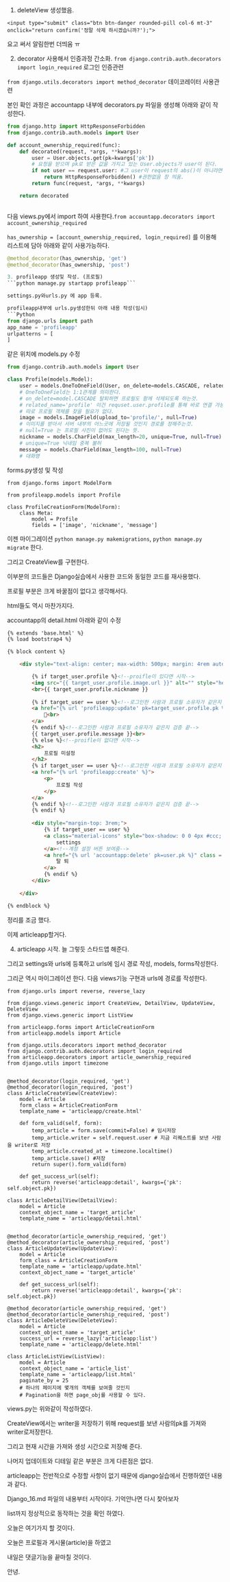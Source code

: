 1. deleteView 생성했음.
```
<input type="submit" class="btn btn-danger rounded-pill col-6 mt-3" onclick="return confirm('정말 삭제 하시겠습니까?');">
```
요고 써서 알림한번 더띄움 ㅠ

2. decorator 사용해서 인증과정 간소화.
```from django.contrib.auth.decorators import login_required``` 로그인 인증관련

```from django.utils.decorators import method_decorator``` 데이코레이터 사용관련

본인 확인 과정은 accountapp 내부에 decorators.py 파일을 생성해 아래와 같이 작성한다.

```Python
from django.http import HttpResponseForbidden
from django.contrib.auth.models import User

def account_ownership_required(func):
    def decorated(request, *args, **kwargs):
        user = User.objects.get(pk=kwargs['pk'])
        # 요청을 받으며 pk로 받은 값을 가지고 있는 User.objects가 user이 된다.
        if not user == request.user: #그 user이 request의 abs()이 아니라면
            return HttpResponseForbidden() #권한없음 창 띄움.
        return func(request, *args, **kwargs)

    return decorated
    
```
다음 views.py에서 import 하여 사용한다.```from accountapp.decorators import account_ownership_required```

```has_ownership = [account_ownership_required, login_required]``` 를 이용해 리스트에 담아 아래와 같이 사용가능하다.

```Python
@method_decorator(has_ownership, 'get')
@method_decorator(has_ownership, 'post')

3. profileapp 생성및 작성. (프로필)
```python manage.py startapp profileapp```

settings.py와urls.py 에 app 등록.

profileapp내부에 urls.py생성한뒤 아래 내용 작성(임시)
```Python
from django.urls import path
app_name = 'profileapp'
urlpatterns = [
]
```

같은 위치에 models.py 수정
```Python
from django.contrib.auth.models import User

class Profile(models.Model):
    user = models.OneToOneField(User, on_delete=models.CASCADE, related_name='profile')
    # OneToOneField는 1:1관계를 의미한다.
    # on_delete=model.CASCADE 탈퇴하면 프로필도 함께 삭제되도록 하는것.
    # related_name='profile' 이건 requset.user.profile를 통해 바로 연결 가능하도록 설정 해주는것
    # 따로 프로필 객체를 찾을 필요가 없다.
    image = models.ImageField(upload_to='profile/', null=True)
    # 이미지를 받아서 서버 내부의 어느곳에 저장될 것인지 경로를 정해주는것.
    # null=True 는 프로필 사진이 없어도 된다는 뜻.
    nickname = models.CharField(max_length=20, unique=True, null=True)
    # unique=True 닉네임 중복 불허
    message = models.CharField(max_length=100, null=True)
    # 대화명
```

forms.py생성 및 작성
```
from django.forms import ModelForm

from profileapp.models import Profile

class ProfileCreationForm(ModelForm):
    class Meta:
        model = Profile
        fields = ['image', 'nickname', 'message']
```
이젠 마이그레이션 ```python manage.py makemigrations```, ```python manage.py migrate``` 한다.

그리고 CreateView를 구현한다.

이부분의 코드들은 Django실습에서 사용한 코드와 동일한 코드를 재사용했다.

프로필 부분은 크게 바꿀점이 없다고 생각해서다.

html들도 역시 마찬가지다.

accountapp의 detail.html 아래와 같이 수정
```html
{% extends 'base.html' %}
{% load bootstrap4 %}

{% block content %}

    <div style="text-align: center; max-width: 500px; margin: 4rem auto;">

        {% if target_user.profile %}<!--proifle이 있다면 시작-->
        <img src="{{ target_user.profile.image.url }}" alt="" style="height: 12rem; width: 12rem; border-radius: 20rem; margin-bottom: 2rem;">
        <br>{{ target_user.profile.nickname }}
        
        {% if target_user == user %}<!--로그인한 사람과 프로필 소유자가 같은지 검증 시작-->
        <a href="{% url 'profileapp:update' pk=target_user.profile.pk %}">
            📝<br>
        </a>
        {% endif %}<!--로그인한 사람과 프로필 소유자가 같은지 검증 끝-->
        {{ target_user.profile.message }}<br>
        {% else %}<!--proifle이 없다면 시작-->
        <h2>
            프로필 미설정
        </h2>
        {% if target_user == user %}<!--로그인한 사람과 프로필 소유자가 같은지 검증 시작-->
        <a href="{% url 'profileapp:create' %}">
            <p>
                프로필 작성
            </p>
        </a>
        {% endif %}<!--로그인한 사람과 프로필 소유자가 같은지 검증 끝-->
        {% endif %}
        
        <div style="margin-top: 3rem;">
            {% if target_user == user %}
            <a class="material-icons" style="box-shadow: 0 0 4px #ccc; border-radius: 10rem; padding: .4rem;" href="{% url 'accountapp:update' %}">
                settings
            </a><!--계정 설정 버튼 보여줌-->
            <a href="{% url 'accountapp:delete' pk=user.pk %}" class = "btn btn-danger rounded-pill col-2 mt-3">
                탈 퇴
            </a>
            {% endif %}
        </div>
        
    </div>

{% endblock %}
```
정리를 조금 했다.

이제 articleapp할거다.

4. articleapp 시작.
늘 그렇듯 스타드앱 해준다.

그리고 settings와 urls에 등록하고 urls에 임시 경로 작성, models, forms작성한다.

그리군 역시 마이그레이션 한다. 다음 views기능 구현과 urls에 경로를 작성한다.
```
from django.urls import reverse, reverse_lazy

from django.views.generic import CreateView, DetailView, UpdateView, DeleteView
from django.views.generic import ListView

from articleapp.forms import ArticleCreationForm
from articleapp.models import Article

from django.utils.decorators import method_decorator
from django.contrib.auth.decorators import login_required
from articleapp.decorators import article_ownership_required
from django.utils import timezone


@method_decorator(login_required, 'get')
@method_decorator(login_required, 'post')
class ArticleCreateView(CreateView):
    model = Article
    form_class = ArticleCreationForm
    template_name = 'articleapp/create.html'

    def form_valid(self, form):
        temp_article = form.save(commit=False) # 임시저장
        temp_article.writer = self.request.user # 지금 리퀘스트를 보낸 사람을 writer로 저장
        temp_article.created_at = timezone.localtime()
        temp_article.save() #저장
        return super().form_valid(form)

    def get_success_url(self):
        return reverse('articleapp:detail', kwargs={'pk': self.object.pk})

class ArticleDetailView(DetailView):
    model = Article
    context_object_name = 'target_article'
    template_name = 'articleapp/detail.html'


@method_decorator(article_ownership_required, 'get')
@method_decorator(article_ownership_required, 'post')
class ArticleUpdateView(UpdateView):
    model = Article
    form_class = ArticleCreationForm
    template_name = 'articleapp/update.html'
    context_object_name = 'target_article'

    def get_success_url(self):
        return reverse('articleapp:detail', kwargs={'pk': self.object.pk})

@method_decorator(article_ownership_required, 'get')
@method_decorator(article_ownership_required, 'post')
class ArticleDeleteView(DeleteView):
    model = Article
    context_object_name = 'target_article'
    success_url = reverse_lazy('articleapp:list')
    template_name = 'articleapp/delete.html'

class ArticleListView(ListView):
    model = Article
    context_object_name = 'article_list'
    template_name = 'articleapp/list.html'
    paginate_by = 25
    # 하나의 페이지에 몇개의 객체를 보여줄 것인지
    # Pagination을 하면 page_obj를 사용할 수 있다.
```
views.py는 위와같이 작성하였다.

CreateView에서는 writer을 저장하기 위해 request를 보낸 사람의pk를 가져와 writer로저장한다.

그리고 현재 시간을 가져와 생성 시간으로 저장해 준다.

나머지 업데이트와 디테일 같은 부분은 크게 다른점은 없다.

articleapp는 전반적으로 수정할 사항이 없기 때문에 django실습에서 진행하였던 내용과 같다.

Django_16.md 파일의 내용부터 시작이다. 기억안나면 다시 찾아보자

list까지 정상적으로 동작하는 것을 확인 하였다.

오늘은 여기가지 할 것이다.

오늘은 프로필과 게시물(article)을 하였고

내일은 댓글기능을 끝마칠 것이다. 

안녕.
